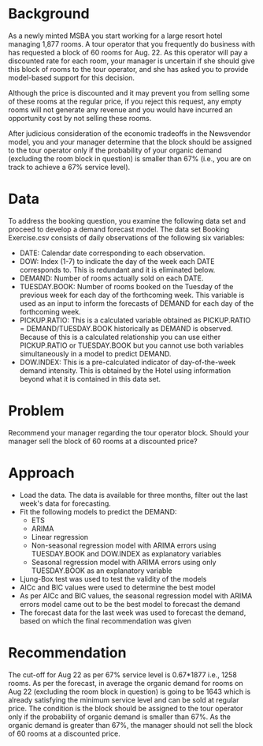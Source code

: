 # Background
As a newly minted MSBA you start working for a large resort hotel managing 1,877 rooms. A tour operator that you frequently do business with has requested a block of 
60 rooms for Aug. 22. As this operator will pay a discounted rate for each room, your manager is uncertain if she should give this block of rooms to the tour operator, 
and she has asked you to provide model-based support for this decision.

Although the price is discounted and it may prevent you from selling some of these rooms at the regular price, if you reject this request, any empty rooms will not 
generate any revenue and you would have incurred an opportunity cost by not selling these rooms.

After judicious consideration of the economic tradeoffs in the Newsvendor model, you and your manager determine that the block should be assigned to the tour operator 
only if the probability of your organic demand (excluding the room block in question) is smaller than 67% (i.e., you are on track to achieve a 67% service level).

# Data
To address the booking question, you examine the following data set and proceed to develop a demand forecast model. The data set Booking Exercise.csv consists of daily observations of the following six variables:
- DATE: Calendar date corresponding to each observation.
- DOW: Index (1-7) to indicate the day of the week each DATE corresponds to. This is redundant and it is eliminated below.
- DEMAND: Number of rooms actually sold on each DATE.
- TUESDAY.BOOK: Number of rooms booked on the Tuesday of the previous week for each day of the forthcoming week. This variable is used as an input to inform the forecasts of DEMAND for each day of the forthcoming week.
- PICKUP.RATIO: This is a calculated variable obtained as PICKUP.RATIO = DEMAND/TUESDAY.BOOK historically as DEMAND is observed. Because of this is a calculated relationship you can use either PICKUP.RATIO or TUESDAY.BOOK but you cannot use both variables simultaneously in a model to predict DEMAND.
- DOW.INDEX: This is a pre-calculated indicator of day-of-the-week demand intensity. This is obtained by the Hotel using information beyond what it is contained in this data set.

# Problem
Recommend your manager regarding the tour operator block. Should your manager sell the block of 60 rooms at a discounted price?

# Approach
- Load the data. The data is available for three months, filter out the last week's data for forecasting.
- Fit the following models to predict the DEMAND:
  - ETS 
  - ARIMA
  - Linear regression
  - Non-seasonal regression model with ARIMA errors using TUESDAY.BOOK and DOW.INDEX as explanatory variables
  - Seasonal regression model with ARIMA errors using only TUESDAY.BOOK as an explanatory variable
 - Ljung-Box test was used to test the validity of the models
 - AICc and BIC values were used to determine the best model
 - As per AICc and BIC values, the seasonal regression model with ARIMA errors model came out to be the best model to forecast the demand
 - The forecast data for the last week was used to forecast the demand, based on which the final recommendation was given
 
 # Recommendation
 The cut-off for Aug 22 as per 67% service level is 0.67*1877 i.e., 1258 rooms. As per the forecast, in average the organic demand for rooms on Aug 22 (excluding the room block in question) is going to be 1643 which is already satisfying the minimum service level and can be sold at regular price. The condition is the block should be assigned to the tour operator only if the probability of organic demand is smaller than 67%. As the organic demand is greater than 67%, the manager should not sell the block of 60 rooms at a discounted price.
